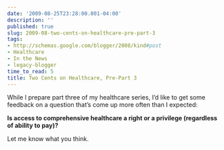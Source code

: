 ```yaml
---
date: '2009-08-25T23:28:00.001-04:00'
description: ''
published: true
slug: 2009-08-two-cents-on-healthcare-pre-part-3
tags:
- http://schemas.google.com/blogger/2008/kind#post
- Healthcare
- In the News
- legacy-blogger
time_to_read: 5
title: Two Cents on Healthcare, Pre-Part 3
---
```


<p>While I prepare part three of my healthcare series, I’d like to get some feedback on a question that’s come up more often than I expected:</p>  <p><strong>Is access to comprehensive healthcare a right or a privilege (regardless of ability to pay)?</strong></p>  <p>Let me know what you think.</p>